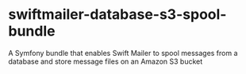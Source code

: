 # swiftmailer-database-s3-spool-bundle
A Symfony bundle that enables Swift Mailer to spool messages from a database and store message files on an Amazon S3 bucket
